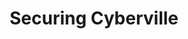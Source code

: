 ---
permalink: /programming/securing_cyberville
title: Securing Cyberville
image_url: programming/securing_cyberville.jpg
github_project_title: Securing-Cyberville
roles: Level design, vehicle mechanics, dynamically assigning UI choices, UI design, event scripting, assist with storyboarding and gameplay design, logging events to database (for research web application)
controls: Mouse left click to choose options, Arrow Keys or WASD to drive, Escape to pause, optional controller input
description: 'Securing Cyberville was created as a senior project at Kansas State University. I worked alongside 1 other team member throughout the semester to create this game. As a team, we started with researching how people learn about cyber security threats, and used that to brainstorm gameplay ideas, map the world, and so forth. The game was created using the Unity game engine, Creative Commons models, and Creative Commons textures.'
what_i_learned: I researched a lot to develop this project, including both educational aspects and game development aspects. For education, I researched how students learn and discovered some ways to connect that to gameplay. These ideas included enforcing the idea of what people can control and what may be out of their control, such as emphasizing using a firewall, using an antivirus, frequent cleaning of a system, and more. For game development, I researched realistic car mechanics, UI tools, and manipulating event listeners to dynamically implement the chat tree.
what_i_do_differently: There was a lot that my partner and I had planned to do with this game and a very short amount of time to do so. If I could do it differently, I'd try to remanage the time that we had to more effectively plan out our progress.
---